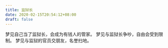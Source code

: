 ```yaml
---
title: 监狱长
date: 2020-02-15T20:54:12+08:00
draft: false
---
```


梦见自己当了监狱长，会成为有钱人的管家。
梦见与监狱长争吵，自由会受到限制。
梦见与监狱的官员交朋友，名誉扫地。

